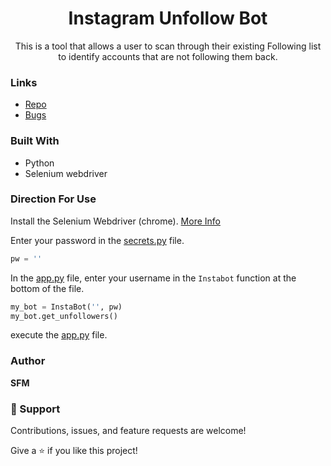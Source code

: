 <h1 align="center">Instagram Unfollow Bot</h1>

<p align="center">This is a tool that allows a user to scan through their existing Following list to identify accounts that are not following them back.</p>

### Links

- [Repo](https://github.com/Stevie93/Instagram-Unfollow-Bot "Instagram Unfollow Bot")
- [Bugs](https://github.com/Stevie93/Instagram-Unfollow-Bot/issues "Issues Page")

### Built With

- Python
- Selenium webdriver

### Direction For Use

Install the Selenium Webdriver (chrome). [More Info](https://github.com/SeleniumHQ/selenium/wiki/ChromeDriver "Chrome Webdriver")

Enter your password in the [secrets.py](https://github.com/Stevie93/Instagram-Unfollow-Bot/blob/main/secrets.py "secrets.py") file.

``` python
pw = ''
```

In the [app.py](https://github.com/Stevie93/Instagram-Unfollow-Bot/blob/main/app.py "app.py") file, enter your username in the `Instabot` function at the bottom of the file.

```python
my_bot = InstaBot('', pw)
my_bot.get_unfollowers()
```

execute the [app.py](https://github.com/Stevie93/Instagram-Unfollow-Bot/blob/main/app.py "app.py") file.

### Author

**SFM**

### 🤝 Support

Contributions, issues, and feature requests are welcome!

Give a ⭐️ if you like this project!
